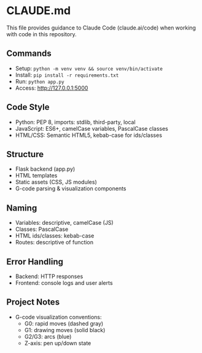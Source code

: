 # CLAUDE.md

This file provides guidance to Claude Code (claude.ai/code) when working with code in this repository.

## Commands
- Setup: `python -m venv venv && source venv/bin/activate`
- Install: `pip install -r requirements.txt`
- Run: `python app.py`
- Access: http://127.0.0.1:5000

## Code Style
- Python: PEP 8, imports: stdlib, third-party, local
- JavaScript: ES6+, camelCase variables, PascalCase classes
- HTML/CSS: Semantic HTML5, kebab-case for ids/classes

## Structure
- Flask backend (app.py)
- HTML templates
- Static assets (CSS, JS modules)
- G-code parsing & visualization components

## Naming
- Variables: descriptive, camelCase (JS)
- Classes: PascalCase
- HTML ids/classes: kebab-case
- Routes: descriptive of function

## Error Handling
- Backend: HTTP responses
- Frontend: console logs and user alerts

## Project Notes
- G-code visualization conventions:
  - G0: rapid moves (dashed gray)
  - G1: drawing moves (solid black)
  - G2/G3: arcs (blue)
  - Z-axis: pen up/down state